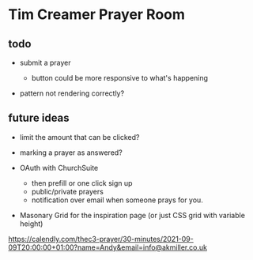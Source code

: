 # Tim Creamer Prayer Room

## todo

- submit a prayer

  - button could be more responsive to what's happening

- pattern not rendering correctly?

## future ideas

- limit the amount that can be clicked?
- marking a prayer as answered?

- OAuth with ChurchSuite
  - then prefill or one click sign up
  - public/private prayers
  - notification over email when someone prays for you.
- Masonary Grid for the inspiration page (or just CSS grid with variable height)

https://calendly.com/thec3-prayer/30-minutes/2021-09-09T20:00:00+01:00?name=Andy&email=info@akmiller.co.uk
